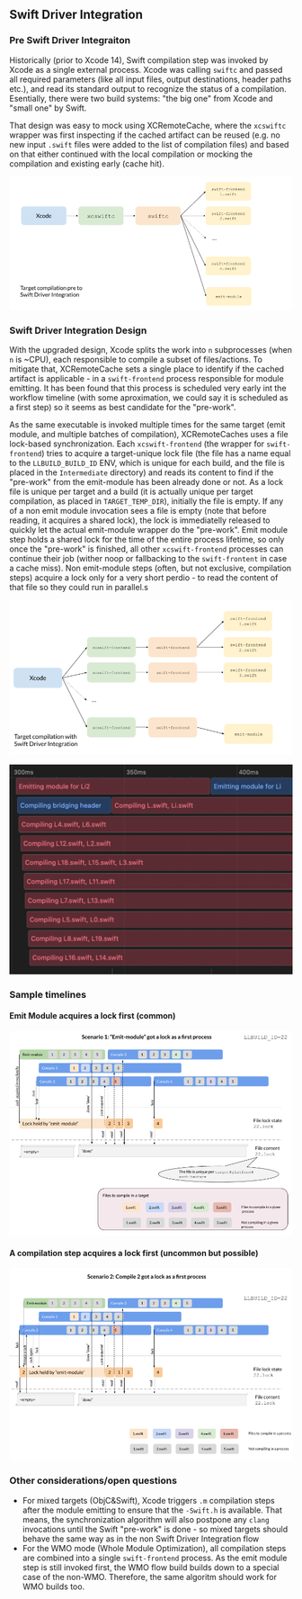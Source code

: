 ## Swift Driver Integration

### Pre Swift Driver Integraiton 

Historically (prior to Xcode 14), Swift compilation step was invoked by Xcode as a single external process. Xcode was calling `swiftc` and passed all required parameters (like all input files, output destinations, header paths etc.), and read its standard output to recognize the status of a compilation. Esentially, there were two build systems: "the big one" from Xcode and "small one" by Swift.

That design was easy to mock using XCRemoteCache, where the `xcswiftc` wrapper was first inspecting if the cached artifact can be reused (e.g. no new input `.swift` files were added to the list of compilation files) and based on that either continued with the local compilation or mocking the compilation and existing early (cache hit).

![Pre Swift Driver Integration](./../img/pre-driver.png)


### Swift Driver Integration Design

With the upgraded design, Xcode splits the work into `n` subprocesses (when `n` is ~CPU), each responsible to compile a subset of files/actions. To mitigate that, XCRemoteCache sets a single place to identify if the cached artifact is applicable - in a `swift-frontend` process responsible for module emitting. It has been found that this process is scheduled very early int the workflow timeline (with some aproximation, we could say it is scheduled as a first step) so it seems as best candidate for the "pre-work". 

As the same executable is invoked multiple times for the same target (emit module, and multiple batches of compilation), XCRemoteCaches uses a file lock-based synchronization. Each `xcswift-frontend` (the wrapper for `swift-frontend`) tries to acquire a target-unique lock file (the file has a name equal to the `LLBUILD_BUILD_ID` ENV, which is unique for each build, and the file is placed in the `Intermediate` directory) and reads its content to find if the "pre-work" from the emit-module has been already done or not. As a lock file is unique per target and a build (it is actually unique per target compilation, as placed in `TARGET_TEMP_DIR`), initially the file is empty. If any of a non emit module invocation sees a file is empty (note that before reading, it acquires a shared lock), the lock is immediatelly released to quickly let the actual emit-module wrapper do the "pre-work". Emit module step holds a shared lock for the time of the entire process lifetime, so only once the "pre-work" is finished, all other `xcswift-frontend` processes can continue their job (wither noop or fallbacking to the `swift-frontent` in case a cache miss). Non emit-module steps (often, but not exclusive, compilation steps) acquire a lock only for a very short perdio - to read the content of that file so they could run in parallel.s

![Pre Swift Driver Integration](./../img/driver.png)

<img src="./../img/sample-driver-timeline.png" width="600px">

### Sample timelines

#### Emit Module acquires a lock first (common) 

![Swift Driver Integration Sample timeline](./../img/driver-scenario1.png)

#### A compilation step acquires a lock first (uncommon but possible) 

![Swift Driver Integration Sample timeline](./../img/driver-scenario2.png)

### Other considerations/open questions

* For mixed targets (ObjC&Swift), Xcode triggers `.m` compilation steps after the module emitting to ensure that the `-Swift.h` is available. That means, the synchronization algorithm will also postpone any `clang` invocations until the Swift "pre-work" is done - so mixed targets should behave the same way as in the non Swift Driver Integration flow
* For the WMO mode (Whole Module Optimization), all compilation steps are combined into a single `swift-frontend` process. As the emit module step is still invoked first, the WMO flow build builds down to a special case of the non-WMO. Therefore, the same algoritm should work for WMO builds too.
